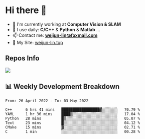 # Hi there 👋

<!--
**Weijun-Lin/Weijun-Lin** is a ✨ _special_ ✨ repository because its `README.md` (this file) appears on your GitHub profile.

Here are some ideas to get you started:

- 🔭 I’m currently working on ...
- 🌱 I’m currently learning ...
- 👯 I’m looking to collaborate on ...
- 🤔 I’m looking for help with ...
- 💬 Ask me about ...
- 📫 How to reach me: ...
- 😄 Pronouns: ...
- ⚡ Fun fact: ...
-->

- 🏢 I'm currently working at **Computer Vision & SLAM**
- 🚀 I use daily: **C/C++** & **Python** & **Matlab** ...
- 📫 Contact me: **weijun-lin@foxmail.com**
- 🔗 My Site: [weijun-lin.top](https://weijun-lin.top/p)

  

## Repos Info
![](https://github-readme-stats.vercel.app/api?username=Weijun-Lin&theme=cobalt)

## 📊 Weekly Development Breakdown

<!--START_SECTION:waka-->

```text
From: 26 April 2022 - To: 03 May 2022

C++      6 hrs 41 mins   █████████████████▓░░░░░░░   70.79 %
YAML     1 hr 36 mins    ████▒░░░░░░░░░░░░░░░░░░░░   17.04 %
Python   28 mins         █▒░░░░░░░░░░░░░░░░░░░░░░░   05.07 %
Text     23 mins         █░░░░░░░░░░░░░░░░░░░░░░░░   04.12 %
CMake    15 mins         ▓░░░░░░░░░░░░░░░░░░░░░░░░   02.71 %
C        1 min           ░░░░░░░░░░░░░░░░░░░░░░░░░   00.28 %
```

<!--END_SECTION:waka-->
